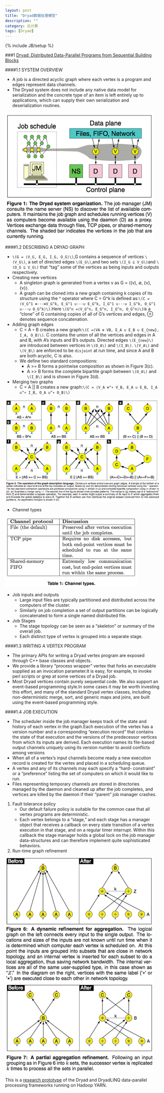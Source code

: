 ```yaml
---
layout: post
title: "Dryad数据处理模型"
description: ""
category: 云计算
tags: [Dryad]
---
```

{% include JB/setup %}

###1 [Dryad: Distributed Data-Parallel Programs from Sequential Building Blocks][1]

####1.1 SYSTEM OVERVIEW
* A job is a directed acyclic graph where each vertex is a program and edges represent data channels.
* The Dryad system does not include any native data model for serialization and the concrete type of an item is left entirely up to applications, which can supply their own serialization and deserialization routines.

![dryad1](/assets/2013-09-20-dryad/dryad1.png)

####1.2 DESCRIBING A DRYAD GRAPH
* `\(G = ⟨V_G, E_G, I_G, O_G⟩\)`,G contains a sequence of vertices `\(V_G\)`, a set of directed edges `\(E_G\)`,and two sets `\(I_G ⊆ V_G\)`and `\(O_G ⊆ V_G\)` that “tag” some of the vertices as being inputs and outputs respectively.
* Creating new vertices
    * A singleton graph is generated from a vertex v as G = ⟨(v), ∅, {v}, {v}⟩.
    * A graph can be cloned into a new graph containing k copies of its structure using the ^ operator where C = G^k is defined as:`\(C = ⟨V_G^1 ⊕···⊕V_G^k, E_G^1 ∪···∪ E_G^k, I_G^1 ∪···∪ I_G^k, O_G^1 ∪···∪ O_G^k⟩\)`.Here `\(G^n =⟨V_G^n, E_G^n, I_G^n, O_G^n⟩\)`is a “clone” of G containing copies of all of G’s vertices and edges, ⊕ denotes sequence concatenation.
* Adding graph edges
    * C = A ◦ B creates a new graph:`\(C =⟨VA ⊕ VB, E_A ∪ E_B ∪ E_{new}, I_A, O_B⟩\)`. C contains the union of all the vertices and edges in A and B, with A’s inputs and B’s outputs. Directed edges `\(E_{new}\)` are introduced between vertices in `\(O_A\)` and `\(I_B\)`. `\(V_A\)` and `\(V_B\)` are enforced to be `disjoint` at run time, and since A and B are both acyclic, C is also.
    * We define two standard compositions:
        * A >= B forms a pointwise composition as shown in Figure 3(c).
        * A >> B forms the complete bipartite graph between `\(O_A\)` and `\(I_B\)` and is shown in Figure 3(d).
* Merging two graphs
    * C = A || B creates a new graph:`\(C = ⟨V_A ⊕^∗ V_B, E_A ∪ E_B, I_A ∪^∗ I_B, O_A ∪^∗ O_B⟩\)`

![dryad2](/assets/2013-09-20-dryad/dryad2.png)

* Channel types

![dryad3](/assets/2013-09-20-dryad/dryad3.png)

* Job inputs and outputs
    * Large input files are typically partitioned and distributed across the computers of the cluster.
    * Similarly on job completion a set of output partitions can be logically concatenated to form a single named distributed file.
* Job Stages
    * The stage topology can be seen as a “skeleton” or summary of the overall job.
    * Each distinct type of vertex is grouped into a separate stage.

####1.3 WRITING A VERTEX PROGRAM
* The primary APIs for writing a Dryad vertex program are exposed through C++ base classes and objects.
* We provide a library “process wrapper” vertex that forks an executable supplied as an invocation parameter.It is easy, for example, to invoke perl scripts or grep at some vertices of a Dryad job.
* Most Dryad vertices contain purely sequential code. We also support an event-based programming style.In some cases it may be worth investing this effort, and many of the standard Dryad vertex classes, including non-deterministic merge, sort, and generic maps and joins, are built using the event-based programming style.

####1.4 JOB EXECUTION
* The scheduler inside the job manager keeps track of the state and history of each vertex in the graph.Each execution of the vertex has a version number and a corresponding “execution record” that contains the state of that execution and the versions of the predecessor vertices from which its inputs are derived. Each execution names its file-based output channels uniquely using its version number to avoid conflicts among versions
* When all of a vertex’s input channels become ready a new execution record is created for the vertex and placed in a scheduling queue.
* A vertex and any of its channels may each specify a “hard- constraint” or a “preference” listing the set of computers on which it would like to run.
* Files representing temporary channels are stored in directories managed by the daemon and cleaned up after the job completes, and vertices are killed by the daemon if their “parent” job manager crashes.

1. Fault tolerance policy
    * Our default failure policy is suitable for the common case that all vertex programs are deterministic.
    * Each vertex belongs to a “stage,” and each stage has a manager object that receives a callback on every state transition of a vertex execution in that stage, and on a regular timer interrupt. Within this callback the stage manager holds a global lock on the job manager data-structures and can therefore implement quite sophisticated behaviors.
2. Run-time graph refinement


![dryad4](/assets/2013-09-20-dryad/dryad4.png)
![dryad5](/assets/2013-09-20-dryad/dryad5.png)


This is a [research prototype][2] of the Dryad and DryadLINQ data-parallel processing frameworks running on Hadoop YARN.

[1]: http://research.microsoft.com/apps/pubs/default.aspx?id=63785
[2]: https://github.com/MicrosoftResearchSVC/Dryad "Dryad github"